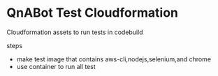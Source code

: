 # QnABot Test Cloudformation
Cloudformation assets to run tests in codebuild

steps
- make test image that contains aws-cli,nodejs,selenium,and chrome
- use container to run all test
